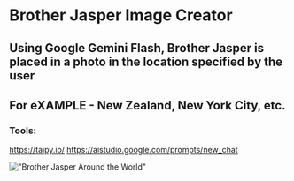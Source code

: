 # Brother Jasper Image Creator 

## Using Google Gemini Flash, Brother Jasper is placed in a photo in the location specified by the user
## For eXAMPLE - New Zealand, New York City, etc.

### Tools:
https://taipy.io/
https://aistudio.google.com/prompts/new_chat

!["Brother Jasper Around the World"](BrotherJ.PNG)
